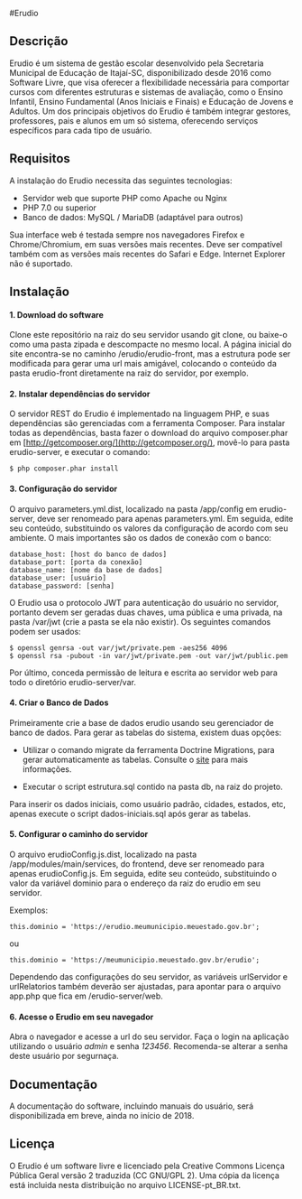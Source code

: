 #Erudio

## Descrição

Erudio é um sistema de gestão escolar desenvolvido pela Secretaria Municipal de Educação de Itajaí-SC, disponibilizado desde 2016 como Software Livre, que visa oferecer a flexibilidade necessária para comportar cursos com diferentes estruturas e sistemas de avaliação, como o Ensino Infantil, Ensino Fundamental (Anos Iniciais e Finais) e Educação de Jovens e Adultos. Um dos principais objetivos do Erudio é também integrar gestores, professores, pais e alunos em um só sistema, oferecendo serviços específicos para cada tipo de usuário.

## Requisitos

A instalação do Erudio necessita das seguintes tecnologias:

* Servidor web que suporte PHP como Apache ou Nginx
* PHP 7.0 ou superior
* Banco de dados: MySQL / MariaDB (adaptável para outros)

Sua interface web é testada sempre nos navegadores Firefox e Chrome/Chromium, em suas versões mais recentes. Deve ser compatível também com as versões mais recentes do Safari e Edge. Internet Explorer não é suportado.

## Instalação

#### 1. Download do software
 
Clone este repositório na raiz do seu servidor usando git clone, ou baixe-o como uma pasta zipada e descompacte no mesmo local. A página inicial do site encontra-se no caminho /erudio/erudio-front, mas a estrutura pode ser modificada para gerar uma url mais amigável, colocando o conteúdo da pasta erudio-front diretamente na raiz do servidor, por exemplo.

#### 2. Instalar dependências do servidor

O servidor REST do Erudio é implementado na linguagem PHP, e suas dependências são gerenciadas com a ferramenta Composer. Para instalar todas as dependências, basta fazer o download do arquivo composer.phar em  [http://getcomposer.org/](http://getcomposer.org/), movê-lo para pasta erudio-server, e executar o comando:

  	$ php composer.phar install


#### 3. Configuração do servidor

O arquivo parameters.yml.dist, localizado na pasta /app/config em erudio-server, deve ser renomeado para apenas parameters.yml. Em seguida, edite seu conteúdo, substituindo os valores da configuração de acordo com seu ambiente. O mais importantes são os dados de conexão com o banco:

	database_host: [host do banco de dados]
	database_port: [porta da conexão]
 	database_name: [nome da base de dados]
	database_user: [usuário]
 	database_password: [senha]
 
 O Erudio usa o protocolo JWT para autenticação do usuário no servidor, portanto devem ser geradas duas chaves, uma pública e uma privada, na pasta /var/jwt (crie a pasta se ela não existir). Os seguintes comandos podem ser usados:
 
	$ openssl genrsa -out var/jwt/private.pem -aes256 4096
	$ openssl rsa -pubout -in var/jwt/private.pem -out var/jwt/public.pem

Por último, conceda permissão de leitura e escrita ao servidor web para todo o diretório erudio-server/var.

#### 4. Criar o Banco de Dados

Primeiramente crie a base de dados erudio usando seu gerenciador de banco de dados. Para gerar as tabelas do sistema, existem duas opções:

* Utilizar o comando migrate da ferramenta Doctrine Migrations, para gerar automaticamente as tabelas. Consulte o [site](https://symfony.com/doc/master/bundles/DoctrineMigrationsBundle/index.html) para mais informações.

* Executar o script estrutura.sql contido na pasta db, na raiz do projeto.

Para inserir os dados iniciais, como usuário padrão, cidades, estados, etc, apenas execute o script dados-iniciais.sql após gerar as tabelas.

#### 5. Configurar o caminho do servidor

O arquivo erudioConfig.js.dist, localizado na pasta /app/modules/main/services, do frontend, deve ser renomeado para apenas erudioConfig.js. Em seguida, edite seu conteúdo, substituindo o valor da variável dominio para o endereço da raiz do erudio em seu servidor.

Exemplos:

	this.dominio = 'https://erudio.meumunicipio.meuestado.gov.br';

ou

	this.dominio = 'https://meumunicipio.meuestado.gov.br/erudio';

Dependendo das configurações do seu servidor, as variáveis urlServidor e urlRelatorios também deverão ser ajustadas, para apontar para o arquivo app.php que fica em /erudio-server/web.

#### 6. Acesse o Erudio em seu navegador

Abra o navegador e acesse a url do seu servidor. Faça o login na aplicação utilizando o usuário *admin* e senha *123456*. Recomenda-se alterar a senha deste usuário por segurnaça.

## Documentação

A documentação do software, incluindo manuais do usuário, será disponibilizada em breve, ainda no início de 2018.

## Licença

O Erudio é um software livre e licenciado pela Creative Commons Licença Pública Geral versão 2 traduzida (CC GNU/GPL 2). Uma cópia da licença está incluida nesta distribuição no arquivo LICENSE-pt_BR.txt.
